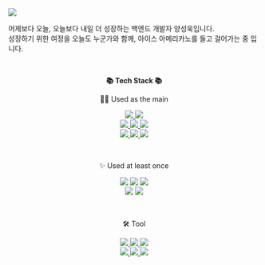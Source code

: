 <a href="https://github.com/Pepe6bf">
    <img src="https://capsule-render.vercel.app/api?type=Shark&color=gradient&height=300&section=header&text=Welcome!&fontSize=90&animation=fadeIn&fontAlignY=38&desc=Sunguk's%20GitHub%20Profile&descAlignY=51&descAlign=62" />
</a>

어제보다 오늘, 오늘보다 내일 더 성장하는 백엔드 개발자 양성욱입니다.<br>
성장하기 위한 여정을 오늘도 누군가와 함께, 아이스 아메리카노를 들고 걸어가는 중 입니다.
    
<br>

<p align="center">
    <Strong>📚 Tech Stack 📚</Strong><br>
</p>

<p align="center">
    🧑‍💻 Used as the main
</p>

<p align="center" display="inline-block">
  <a href="https://docs.oracle.com/en/java/javase/17/docs/api/" target="blank">
    <img src="https://img.shields.io/badge/JAVA-007396?style=for-the-badge&logo=OpenJDK&logoColor=white">
  </a>
  <a href="https://docs.gradle.org/current/userguide/userguide.html" target="blank">
    <img src="https://img.shields.io/badge/Gradle-02303A?style=for-the-badge&logo=Gradle&logoColor=white"> 
  </a>
  <br>
  <a href="https://spring.io/" target="blank">
    <img src="https://img.shields.io/badge/Spring-6DB33F?style=for-the-badge&logo=Spring&logoColor=white">
  </a>
  <a href="https://spring.io/projects/spring-boot" target="blank">
    <img src="https://img.shields.io/badge/SPRING%20BOOT-6DB33F?style=for-the-badge&logo=SpringBoot&logoColor=white">
  </a>
  <a href="https://spring.io/projects/spring-security" target="blank">
    <img src="https://img.shields.io/badge/SPRING%20SECURITY-6DB33F?style=for-the-badge&logo=SPRINGSECURITY&logoColor=white"> 
  </a>
  <br>
  <a href="https://www.mysql.com/" target="blank">
    <img src="https://img.shields.io/badge/MySQL-4479A1?style=for-the-badge&logo=MySQL&logoColor=fff">
  </a>
  <a href="https://aws.amazon.com/ko/" target="blank">
    <img src="https://img.shields.io/badge/AWS-232F3E?style=for-the-badge&logo=AmazonAWS&logoColor=white">
  </a>
  <a href="https://www.docker.com/" target="blank">
    <img src="https://img.shields.io/badge/Docker-2496ED?style=for-the-badge&logo=Docker&logoColor=white">
  </a>
</p>

<br>

<p align="center">
    ✨ Used at least once
</p>

<p align="center" display="inline-block">
    <img src="https://img.shields.io/badge/HTML-E34F26?style=for-the-badge&logo=HTML5&logoColor=white"/>
    <img src="https://img.shields.io/badge/CSS-1572B6?style=for-the-badge&logo=CSS3&logoColor=white"/>
    <img src="https://img.shields.io/badge/JavaScript-F7E018?style=for-the-badge&logo=JavaScript&logoColor=black"/> 
    <br>
    <img src="https://img.shields.io/badge/React-61DAFB?style=for-the-badge&logo=React&logoColor=black"/>
    <img src="https://img.shields.io/badge/Python-3776AB?style=for-the-badge&logo=Python&logoColor=black"/>
</p>

<br>

<p align="center">
    🛠️ Tool
</p>

<p align="center" display="inline-block">
    <a href="https://www.jetbrains.com/ko-kr/idea/" target="_blank">
        <img src="https://img.shields.io/badge/IntelliJ IDEA-000000?style=for-the-badge&logo=IntelliJ IDEA&logoColor=white"/>
    </a>
    <a href="https://www.jetbrains.com/webstorm/promo/?source=google&medium=cpc&campaign=9641686269&term=webstorm&content=604189299325&gclid=Cj0KCQjwuLShBhC_ARIsAFod4fLHNWs223JmQ29tCkn7FxGKj3kIOYm26Cah4S3ilQZ6Z9kmu4ZL6O4aAgUcEALw_wcB" target="_blank">
        <img src="https://img.shields.io/badge/WebStorm-000000?style=for-the-badge&logo=WebStorm&logoColor=white"/>
    </a>
    <a href="https://www.jetbrains.com/datagrip/?source=google&medium=cpc&campaign=15034927843&term=datagrip&content=555122603676&gclid=CjwKCAiA2fmdBhBpEiwA4CcHzec-fJvUaP_YCAwO2w5x2BsbdNR3CEaNEYvBwdbxYXWKScBkpq8_4BoCIwAQAvD_BwE" target="_blank">
        <img src="https://img.shields.io/badge/DataGrip-000000?style=for-the-badge&logo=DataGrip&logoColor=white"/>
    </a>
    <br>
    <a href="https://git-scm.com/" target="_blank">
        <img src="https://img.shields.io/badge/Git-F05032?style=for-the-badge&logo=Git&logoColor=white"/>
    </a>
    <a href="https://www.gitkraken.com/" target="_blank">
        <img src="https://img.shields.io/badge/GitKraken-179287?style=for-the-badge&logo=GitKraken&logoColor=white"/>
    </a>
    <a href="https://www.postman.com/" target="_blank">
        <img src="https://img.shields.io/badge/Postman-FF6C37?style=for-the-badge&logo=Postman&logoColor=white"/>
    </a>
</p>

<br>


